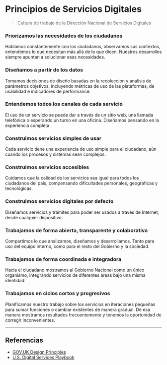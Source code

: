 # Principios de Servicios Digitales

> Cultura de trabajo de la Dirección Nacional de Servicios Digitales
 
### Priorizamos las necesidades de los ciudadanos
Hablamos constantemente con los ciudadanos, observamos sus contextos, entendemos lo que necesitan más allá de lo que dicen. Nuestros desarrollos siempre apuntan a solucionar esas necesidades.

### Diseñamos a partir de los datos
Tomamos decisiones de diseño basadas en la recolección y análisis de parámetros objetivos, incluyendo métricas de uso de las plataformas, de usabilidad e indicadores de performance.

### Entendemos todos los canales de cada servicio
El uso de un servicio se puede dar a través de un sitio web, una llamada telefónica o esperando un turno en una oficina. Diseñamos pensando en la experiencia completa.

### Construimos servicios simples de usar
Cada servicio tiene una experiencia de uso simple para el ciudadano, aún cuando los procesos y sistemas sean complejos.

### Construimos servicios accesibles
Cuidamos que la calidad de los servicios sea igual para todos los ciudadanos del país, compensando dificultades personales, geográficas y tecnológicas.

### Construimos servicios digitales por defecto
Diseñamos servicios y trámites para poder ser usados a través de Internet, desde cualquier dispositivo.

### Trabajamos de forma abierta, transparente y colaborativa
Compartimos lo que analizamos, diseñamos y desarrollamos. Tanto para uso del equipo interno, como para el resto del Gobierno y la sociedad.

### Trabajamos de forma coordinada e integradora
Hacia el ciudadano mostramos al Gobierno Nacional como un único organismo, integrando servicios de diferentes áreas bajo una misma identidad.

### Trabajamos en ciclos cortos y progresivos
Planificamos nuestro trabajo sobre los servicios en iteraciones pequeñas para sumar funciones o cambiar existentes de manera gradual. De esa manera mostramos resultados frecuentemente y tenemos la oportunidad de corregir inconvenientes.

***

## Referencias

* [GOV.UK Design Principles](https://www.gov.uk/design-principles)
* [U.S. Digital Services Playbook](https://playbook.cio.gov/)
